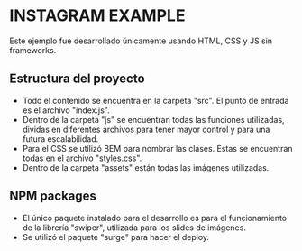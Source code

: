 # INSTAGRAM EXAMPLE

Este ejemplo fue desarrollado únicamente usando HTML, CSS y JS sin frameworks.

## Estructura del proyecto

- Todo el contenido se encuentra en la carpeta "src". El punto de entrada es el archivo "index.js".
- Dentro de la carpeta "js" se encuentran todas las funciones utilizadas, dividas en diferentes archivos para tener mayor control y para una futura escalabilidad.
- Para el CSS se utilizó BEM para nombrar las clases. Estas se encuentran todas en el archivo "styles.css".
- Dentro de la carpeta "assets" están todas las imágenes utilizadas.

## NPM packages

- El único paquete instalado para el desarrollo es para el funcionamiento de la librería "swiper", utilizada para los slides de imágenes.
- Se utilizó el paquete "surge" para hacer el deploy.
